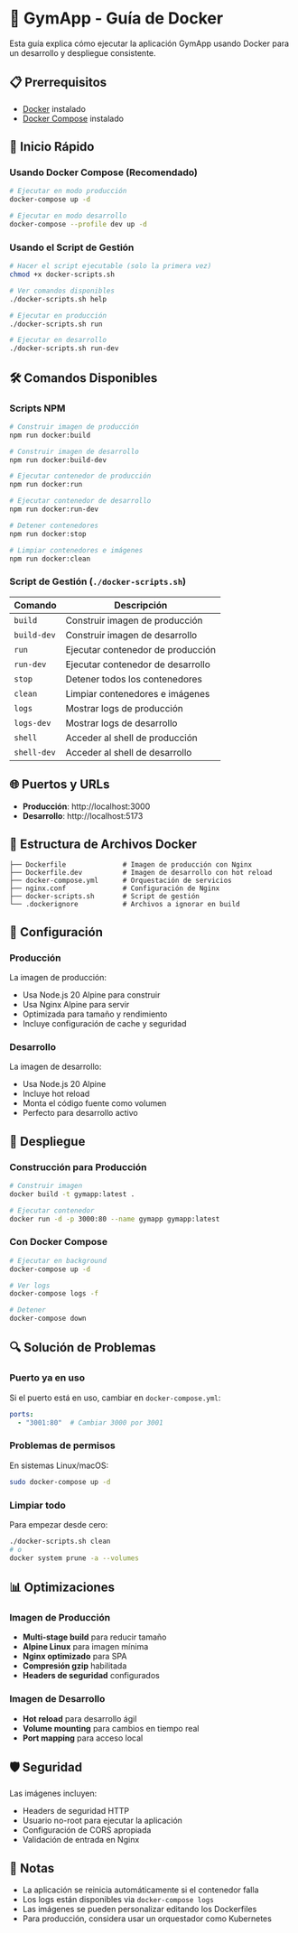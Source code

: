 # 🐳 GymApp - Guía de Docker

Esta guía explica cómo ejecutar la aplicación GymApp usando Docker para un desarrollo y despliegue consistente.

## 📋 Prerrequisitos

- [Docker](https://docs.docker.com/get-docker/) instalado
- [Docker Compose](https://docs.docker.com/compose/install/) instalado

## 🚀 Inicio Rápido

### Usando Docker Compose (Recomendado)

```bash
# Ejecutar en modo producción
docker-compose up -d

# Ejecutar en modo desarrollo
docker-compose --profile dev up -d
```

### Usando el Script de Gestión

```bash
# Hacer el script ejecutable (solo la primera vez)
chmod +x docker-scripts.sh

# Ver comandos disponibles
./docker-scripts.sh help

# Ejecutar en producción
./docker-scripts.sh run

# Ejecutar en desarrollo
./docker-scripts.sh run-dev
```

## 🛠️ Comandos Disponibles

### Scripts NPM

```bash
# Construir imagen de producción
npm run docker:build

# Construir imagen de desarrollo
npm run docker:build-dev

# Ejecutar contenedor de producción
npm run docker:run

# Ejecutar contenedor de desarrollo
npm run docker:run-dev

# Detener contenedores
npm run docker:stop

# Limpiar contenedores e imágenes
npm run docker:clean
```

### Script de Gestión (`./docker-scripts.sh`)

| Comando | Descripción |
|---------|-------------|
| `build` | Construir imagen de producción |
| `build-dev` | Construir imagen de desarrollo |
| `run` | Ejecutar contenedor de producción |
| `run-dev` | Ejecutar contenedor de desarrollo |
| `stop` | Detener todos los contenedores |
| `clean` | Limpiar contenedores e imágenes |
| `logs` | Mostrar logs de producción |
| `logs-dev` | Mostrar logs de desarrollo |
| `shell` | Acceder al shell de producción |
| `shell-dev` | Acceder al shell de desarrollo |

## 🌐 Puertos y URLs

- **Producción**: http://localhost:3000
- **Desarrollo**: http://localhost:5173

## 📁 Estructura de Archivos Docker

```
├── Dockerfile              # Imagen de producción con Nginx
├── Dockerfile.dev          # Imagen de desarrollo con hot reload
├── docker-compose.yml      # Orquestación de servicios
├── nginx.conf              # Configuración de Nginx
├── docker-scripts.sh       # Script de gestión
└── .dockerignore           # Archivos a ignorar en build
```

## 🔧 Configuración

### Producción

La imagen de producción:
- Usa Node.js 20 Alpine para construir
- Usa Nginx Alpine para servir
- Optimizada para tamaño y rendimiento
- Incluye configuración de cache y seguridad

### Desarrollo

La imagen de desarrollo:
- Usa Node.js 20 Alpine
- Incluye hot reload
- Monta el código fuente como volumen
- Perfecto para desarrollo activo

## 🚀 Despliegue

### Construcción para Producción

```bash
# Construir imagen
docker build -t gymapp:latest .

# Ejecutar contenedor
docker run -d -p 3000:80 --name gymapp gymapp:latest
```

### Con Docker Compose

```bash
# Ejecutar en background
docker-compose up -d

# Ver logs
docker-compose logs -f

# Detener
docker-compose down
```

## 🔍 Solución de Problemas

### Puerto ya en uso

Si el puerto está en uso, cambiar en `docker-compose.yml`:

```yaml
ports:
  - "3001:80"  # Cambiar 3000 por 3001
```

### Problemas de permisos

En sistemas Linux/macOS:

```bash
sudo docker-compose up -d
```

### Limpiar todo

Para empezar desde cero:

```bash
./docker-scripts.sh clean
# o
docker system prune -a --volumes
```

## 📊 Optimizaciones

### Imagen de Producción

- **Multi-stage build** para reducir tamaño
- **Alpine Linux** para imagen mínima
- **Nginx optimizado** para SPA
- **Compresión gzip** habilitada
- **Headers de seguridad** configurados

### Imagen de Desarrollo

- **Hot reload** para desarrollo ágil
- **Volume mounting** para cambios en tiempo real
- **Port mapping** para acceso local

## 🛡️ Seguridad

Las imágenes incluyen:

- Headers de seguridad HTTP
- Usuario no-root para ejecutar la aplicación
- Configuración de CORS apropiada
- Validación de entrada en Nginx

## 📝 Notas

- La aplicación se reinicia automáticamente si el contenedor falla
- Los logs están disponibles via `docker-compose logs`
- Las imágenes se pueden personalizar editando los Dockerfiles
- Para producción, considera usar un orquestador como Kubernetes
